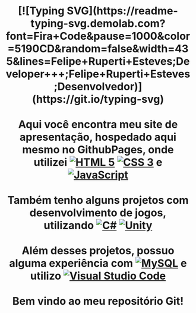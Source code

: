<h1 align="center">[![Typing SVG](https://readme-typing-svg.demolab.com?font=Fira+Code&pause=1000&color=5190CD&random=false&width=435&lines=Felipe+Ruperti+Esteves;Developer+++;Felipe+Ruperti+Esteves;Desenvolvedor)](https://git.io/typing-svg)
<br>
<br>
Aqui você encontra meu site de apresentação, hospedado aqui mesmo no GithubPages, onde utilizei 
<a href=""><img src="https://img.shields.io/badge/html5-%23E34F26.svg?style=for-the-badge&logo=html5&logoColor=white" alt="HTML 5"/></a> 
<a href=""><img src="https://img.shields.io/badge/css3-%231572B6.svg?style=for-the-badge&logo=css3&logoColor=white" alt="CSS 3"/></a> e 
<a href=""><img src="https://img.shields.io/badge/javascript-%23323330.svg?style=for-the-badge&logo=javascript&logoColor=%23F7DF1E" alt="JavaScript"/></a>
<br>
<br>
Também tenho alguns projetos com desenvolvimento de jogos, utilizando 
<a href=""><img src="https://img.shields.io/badge/c%23-%23239120.svg?style=for-the-badge&logo=csharp&logoColor=white" alt="C#"/></a> 
<a href=""><img src="https://img.shields.io/badge/unity-%23000000.svg?style=for-the-badge&logo=unity&logoColor=white" alt="Unity"/></a>
<br>
<br>
Além desses projetos, possuo alguma experiência com
<a href=""><img src="https://img.shields.io/badge/mysql-4479A1.svg?style=for-the-badge&logo=mysql&logoColor=white" alt="MySQL"/></a> e utilizo
<a href=""><img src="https://img.shields.io/badge/Visual%20Studio-5C2D91.svg?style=for-the-badge&logo=visual-studio&logoColor=white" alt="Visual Studio Code"/></a>
<br>
<br>
Bem vindo ao meu repositório Git!
